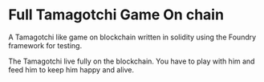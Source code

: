 # Full Tamagotchi Game On chain

A Tamagotchi like game on blockchain written in solidity using the Foundry framework for testing.

The Tamagotchi live fully on the blockchain. You have to play with him and feed him to keep him happy and alive.
